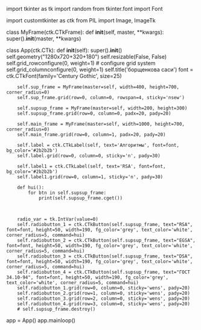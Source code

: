 
import tkinter as tk
import random
from tkinter.font import Font

import customtkinter as ctk
from PIL import Image, ImageTk


class MyFrame(ctk.CTkFrame):
    def __init__(self, master, **kwargs):
        super().__init__(master, **kwargs)





class App(ctk.CTk):
    def __init__(self):
        super().__init__()
        self.geometry("1280x720+320+180")
        self.resizable(False, False)
        self.grid_rowconfigure(0, weight=1)  # configure grid system
        self.grid_columnconfigure(0, weight=1)
        self.title('борщенкова саси')
        font = ctk.CTkFont(family='Century Gothic', size=25)

        self.sup_frame = MyFrame(master=self, width=400, height=700, corner_radius=0)
        self.sup_frame.grid(row=0, column=0, rowspan=4, sticky='nsew')

        self.supsup_frame = MyFrame(master=self, width=200, height=300)
        self.supsup_frame.grid(row=0, column=0, padx=20, pady=20)

        self.main_frame = MyFrame(master=self, width=1000, height=700, corner_radius=0)
        self.main_frame.grid(row=0, column=1, padx=20, pady=20)

        self.label = ctk.CTkLabel(self, text='Алгоритмы', font=font, bg_color='#2b2b2b')
        self.label.grid(row=0, column=0, sticky='n', pady=30)

        self.label1 = ctk.CTkLabel(self, text='RSA', font=font, bg_color='#2b2b2b')
        self.label1.grid(row=0, column=1, sticky='n', pady=30)

        def hui():
            for btn in self.supsup_frame:
                print(self.supsup_frame.cget())



        radio_var = tk.IntVar(value=0)
        self.radiobutton_1 = ctk.CTkButton(self.supsup_frame, text="RSA", font=font, height=50, width=190, fg_color='grey', text_color='white', corner_radius=5, command=hui)
        self.radiobutton_2 = ctk.CTkButton(self.supsup_frame, text="EGSA", font=font, height=50, width=190, fg_color='grey', text_color='white', corner_radius=5, command=hui)
        self.radiobutton_3 = ctk.CTkButton(self.supsup_frame, text="DSA", font=font, height=50, width=190, fg_color='grey', text_color='white', corner_radius=5, command=hui)
        self.radiobutton_4 = ctk.CTkButton(self.supsup_frame, text="ГОСТ 34.10-94", font=font, height=50, width=190, fg_color='grey', text_color='white', corner_radius=5, command=hui)
        self.radiobutton_1.grid(row=0, column=0, sticky='wens', pady=20)
        self.radiobutton_2.grid(row=1, column=0, sticky='wens', pady=20)
        self.radiobutton_3.grid(row=2, column=0, sticky='wens', pady=20)
        self.radiobutton_4.grid(row=3, column=0, sticky='wens', pady=20)
        # self.supsup_frame.destroy()

app = App()
app.mainloop()
